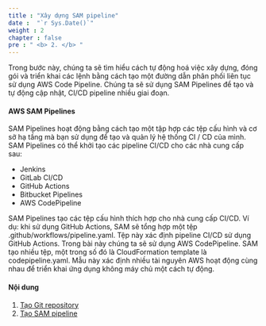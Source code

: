 ```yaml
---
title : "Xây dựng SAM pipeline"
date :  "`r Sys.Date()`" 
weight : 2
chapter : false
pre : " <b> 2. </b> "
---
```

Trong bước này, chúng ta sẽ tìm hiểu cách tự động hoá việc xây dựng, đóng gói và triển khai các lệnh bằng cách tạo một đường dẫn phân phối liên tục sử dụng AWS Code Pipeline. Chúng ta sẽ sử dụng SAM Pipelines để tạo và tự động cập nhật, CI/CD pipeline nhiều giai đoạn.

#### AWS SAM Pipelines
SAM Pipelines hoạt động bằng cách tạo một tập hợp các tệp cấu hình và cơ sở hạ tầng mà bạn sử dụng để tạo và quản lý hệ thống CI / CD của mình.
SAM Pipelines có thể khởi tạo các pipeline CI/CD cho các nhà cung cấp sau:
- Jenkins
- GitLab CI/CD
- GitHub Actions
- Bitbucket Pipelines
- AWS CodePipeline

SAM Pipelines tạo các tệp cấu hình thích hợp cho nhà cung cấp CI/CD. Ví dụ: khi sử dụng GitHub Actions, SAM sẽ tổng hợp một tệp .github/workflows/pipeline.yaml. Tệp này xác định pipeline CI/CD sử dụng GitHub Actions. Trong bài này chúng ta sẽ sử dụng AWS CodePipeline. SAM tạo nhiều tệp, một trong số đó là CloudFormation template là codepipeline.yaml. Mẫu này xác định nhiều tài nguyên AWS hoạt động cùng nhau để triển khai ứng dụng không máy chủ một cách tự động.

#### Nội dung
1. [Tạo Git repository](2-1-create-git-repo)
2. [Tạo SAM pipeline](2-2-create-pipeline)

